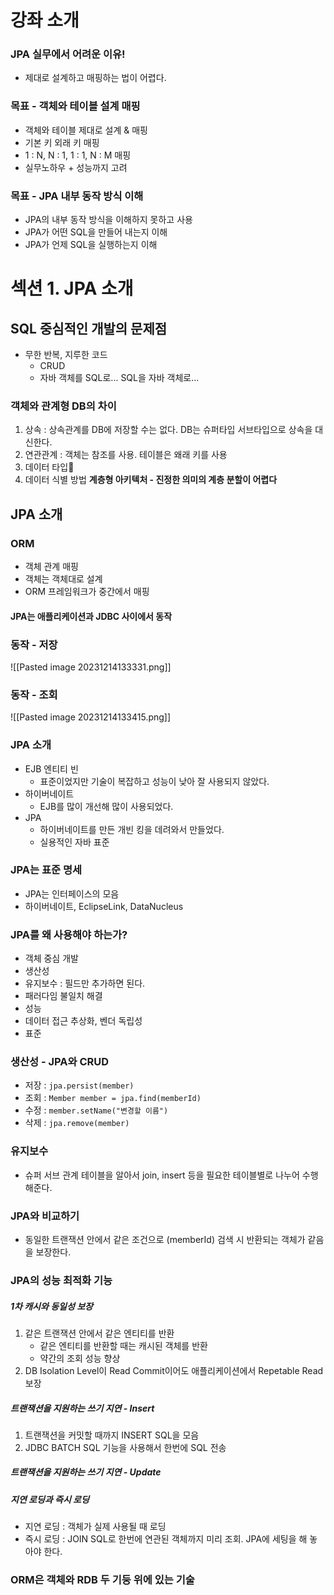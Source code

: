 # 강좌 소개
### JPA 실무에서 어려운 이유!
- 제대로 설계하고 매핑하는 법이 어렵다.
### 목표 - 객체와 테이블 설계 매핑
- 객체와 테이블 제대로 설계 & 매핑
- 기본 키 외래 키 매핑
- 1 : N, N : 1, 1 : 1, N : M 매핑
- 실무노하우 + 성능까지 고려
### 목표 - JPA 내부 동작 방식 이해
- JPA의 내부 동작 방식을 이해하지 못하고 사용
- JPA가 어떤 SQL을 만들어 내는지 이해
- JPA가 언제 SQL을 실행하는지 이해

# 섹션 1. JPA 소개
## SQL 중심적인 개발의 문제점
- 무한 반복, 지루한 코드
	- CRUD
	- 자바 객체를 SQL로... SQL을 자바 객체로...

### 객체와 관계형 DB의 차이
1. 상속 : 상속관계를 DB에 저장할 수는 없다. DB는 슈퍼타입 서브타입으로 상속을 대신한다.
2. 연관관계 : 객체는 참조를 사용. 테이블은 왜래 키를 사용
3. 데이터 타입
4. 데이터 식별 방법
**계층형 아키텍처 - 진정한 의미의 계층 분할이 어렵다**

## JPA 소개
### ORM
- 객체 관계 매핑
- 객체는 객체대로 설계
- ORM 프레임워크가 중간에서 매핑

#### JPA는 애플리케이션과 JDBC 사이에서 동작
### 동작 - 저장
![[Pasted image 20231214133331.png]]

### 동작 - 조회
![[Pasted image 20231214133415.png]]

### JPA 소개
- EJB 엔티티 빈
	- 표준이었지만 기술이 복잡하고 성능이 낮아 잘 사용되지 않았다.
- 하이버네이트
	- EJB를 많이 개선해 많이 사용되었다.
- JPA
	- 하이버네이트를 만든 개빈 킹을 데려와서 만들었다.
	- 실용적인 자바 표준

### JPA는 표준 명세
- JPA는 인터페이스의 모음
- 하이버네이트, EclipseLink, DataNucleus

### JPA를 왜 사용해야 하는가?
- 객체 중심 개발
- 생산성
- 유지보수 : 필드만 추가하면 된다.
- 패러다임 불일치 해결
- 성능
- 데이터 접근 추상화, 벤더 독립성
- 표준

### 생산성 - JPA와 CRUD
- 저장 : `jpa.persist(member)`
- 조회 : `Member member = jpa.find(memberId)`
- 수정 : `member.setName("변경할 이름")`
- 삭제 : `jpa.remove(member)`

### 유지보수
- 슈퍼 서브 관계 테이블을 알아서 join, insert 등을 필요한 테이블별로 나누어 수행해준다.

### JPA와 비교하기
- 동일한 트랜잭션 안에서 같은 조건으로 (memberId) 검색 시 반환되는 객체가 같음을 보장한다.

### JPA의 성능 최적화 기능
##### 1차 캐시와 동일성 보장
1. 같은 트랜잭션 안에서 같은 엔티티를 반환
	- 같은 엔티티를 반환할 때는 캐시된 객체를 반환
	- 약간의 조회 성능 향상
2. DB Isolation Level이 Read Commit이어도 애플리케이션에서 Repetable Read 보장
##### 트랜잭션을 지원하는 쓰기 지연 - Insert
1. 트랜잭션을 커밋할 때까지 INSERT SQL을 모음
2. JDBC BATCH SQL 기능을 사용해서 한번에 SQL 전송
##### 트랜잭션을 지원하는 쓰기 지연 - Update
##### 지연 로딩과 즉시 로딩
- 지연 로딩 : 객체가 실제 사용될 때 로딩
- 즉시 로딩 : JOIN SQL로 한번에 연관된 객체까지 미리 조회. JPA에 세팅을 해 놓아야 한다.

### ORM은 객체와 RDB 두 기둥 위에 있는 기술